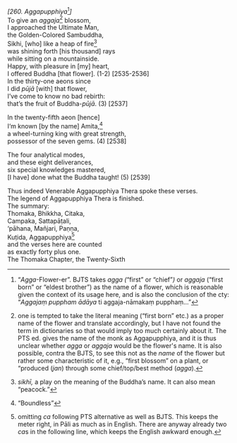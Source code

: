 *\[260. Aggapupphiya*[^1]*\]*  
To give an *aggaja*[^2] blossom,  
I approached the Ultimate Man,  
the Golden-Colored Sambuddha,  
Sikhi, \[who\] like a heap of fire[^3]  
was shining forth \[his thousand\] rays  
while sitting on a mountainside.  
Happy, with pleasure in \[my\] heart,  
I offered Buddha \[that flower\]. (1-2) \[2535-2536\]  
In the thirty-one aeons since  
I did *pūjā* \[with\] that flower,  
I’ve come to know no bad rebirth:  
that’s the fruit of Buddha-*pūjā*. (3) \[2537\]

In the twenty-fifth aeon \[hence\]  
I‘m known \[by the name\] Amita,[^4]  
a wheel-turning king with great strength,  
possessor of the seven gems. (4) \[2538\]

The four analytical modes,  
and these eight deliverances,  
six special knowledges mastered,  
\[I have\] done what the Buddha taught! (5) \[2539\]

Thus indeed Venerable Aggapupphiya Thera spoke these verses.  
The legend of Aggapupphiya Thera is finished.  
The summary:  
Thomaka, Bhikkha, Citaka,  
Campaka, Sattapāṭali,  
‘pāhana, Mañjari, Paṇṇa,  
Kuṭida, Aggapupphiya[^5]  
and the verses here are counted  
as exactly forty plus one.  
The Thomaka Chapter, the Twenty-Sixth

[^1]: “*Agga*-Flower-er”. BJTS takes *agga (*“first” or “chief”*)* or
    *aggaja* (“first born” or “eldest brother”) as the name of a flower,
    which is reasonable given the context of its usage here, and is also
    the conclusion of the cty: “*Aggajaṃ puppham ādāya* ti
    aggaja-nāmakaṃ pupphaṃ...”

[^2]: one is tempted to take the literal meaning (“first born” etc.) as
    a proper name of the flower and translate accordingly, but I have
    not found the term in dictionaries so that would imply too much
    certainly about it. The PTS ed. gives the name of the monk as
    Aggapupphiya, and it is thus unclear whether *agga* or *aggaja*
    would be the flower's name. It is also possible, contra the BJTS, to
    see this not as the *name* of the flower but rather some
    characteristic of it, e.g., “first blossom” on a plant, or “produced
    (*jan*) through some chief/top/best method (*agga*).

[^3]: *sikhī,* a play on the meaning of the Buddha’s name. It can also
    mean “peacock.”

[^4]: “Boundless”

[^5]: omitting *ca* following PTS alternative as well as BJTS. This
    keeps the meter right, in Pāli as much as in English. There are
    anyway already two *ca*s in the following line, which keeps the
    English awkward enough.
